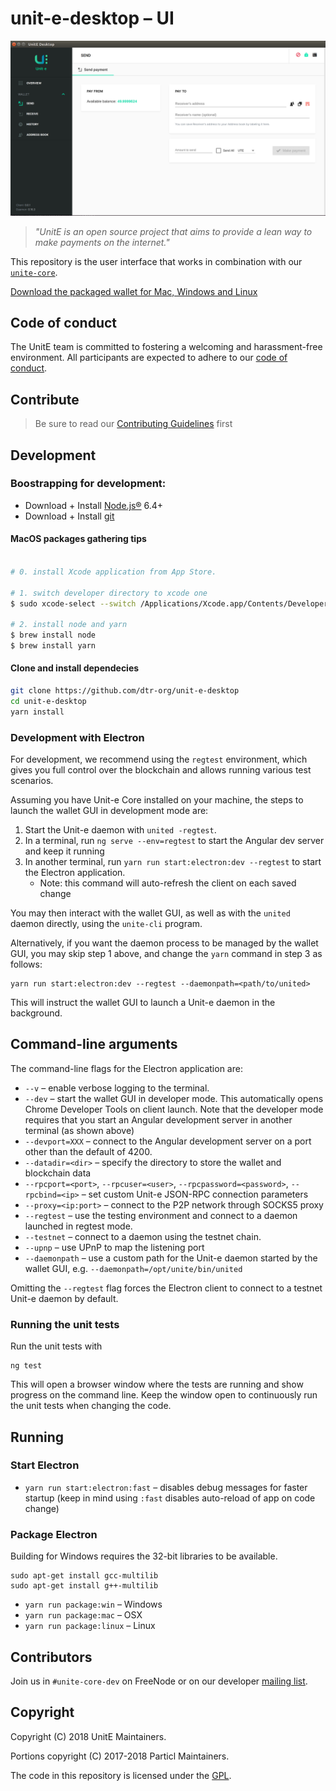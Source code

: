 # unit-e-desktop – UI

![UI Preview](preview.png)

> *"UnitE is an open source project that aims to provide a lean way to make payments on the internet."*

This repository is the user interface that works in combination with our [`unite-core`](https://github.com/drt-org/unit-e).

[Download the packaged wallet for Mac, Windows and Linux](https://github.com/dtr-org/unit-e-desktop/releases)

## Code of conduct

The UnitE team is committed to fostering a welcoming and harassment-free
environment. All participants are expected to adhere to our [code of
conduct](CODE_OF_CONDUCT.md).

## Contribute

> Be sure to read our [Contributing Guidelines](CONTRIBUTING.md) first

## Development

### Boostrapping for development:

* Download + Install [Node.js®](https://nodejs.org/) 6.4+
* Download + Install [git](https://git-scm.com/)

#### MacOS packages gathering tips
```bash

# 0. install Xcode application from App Store.

# 1. switch developer directory to xcode one
$ sudo xcode-select --switch /Applications/Xcode.app/Contents/Developer/

# 2. install node and yarn
$ brew install node
$ brew install yarn
```

#### Clone and install dependecies

```bash
git clone https://github.com/dtr-org/unit-e-desktop
cd unit-e-desktop
yarn install
```

### Development with Electron

For development, we recommend using the `regtest` environment, which gives you
full control over the blockchain and allows running various test scenarios.

Assuming you have Unit-e Core installed on your machine, the steps to launch
the wallet GUI in development mode are:

1. Start the Unit-e daemon with `united -regtest`.
2. In a terminal, run `ng serve --env=regtest` to start the Angular dev server and keep it running
3. In another terminal, run `yarn run start:electron:dev --regtest` to
   start the Electron application.
   * Note: this command will auto-refresh the client on each saved change

You may then interact with the wallet GUI, as well as with the `united` daemon
directly, using the `unite-cli` program.

Alternatively, if you want the daemon process to be managed by the wallet GUI, you may skip
step 1 above, and change the `yarn` command in step 3 as follows:

    yarn run start:electron:dev --regtest --daemonpath=<path/to/united>

This will instruct the wallet GUI to launch a Unit-e daemon in the background.

## Command-line arguments

The command-line flags for the Electron application are:
   * `--v` – enable verbose logging to the terminal.
   * `--dev` – start the wallet GUI in developer mode. This automatically opens Chrome Developer Tools on client launch.
     Note that the developer mode requires that you start an Angular development server in another terminal (as shown above)
   * `--devport=XXX` – connect to the Angular development server on a port other than the default of 4200.
   * `--datadir=<dir>` – specify the directory to store the wallet and blockchain data
   * `--rpcport=<port>`, `--rpcuser=<user>`, `--rpcpassword=<password>`, `--rpcbind=<ip>` – set custom Unit-e JSON-RPC connection parameters
   * `--proxy=<ip:port>` – connect to the P2P network through SOCKS5 proxy
   * `--regtest` – use the testing environment and connect to a daemon launched in regtest mode.
   * `--testnet` – connect to a daemon using the testnet chain.
   * `--upnp` – use UPnP to map the listening port
   * `--daemonpath` – use a custom path for the Unit-e daemon started by the wallet GUI, e.g.
     `--daemonpath=/opt/unite/bin/united`

Omitting the `--regtest` flag forces the Electron client to connect to a testnet
Unit-e daemon by default.

### Running the unit tests

Run the unit tests with

```
ng test
```

This will open a browser window where the tests are running and show progress on
the command line. Keep the window open to continuously run the unit tests when
changing the code.

## Running

### Start Electron

* `yarn run start:electron:fast` – disables debug messages for faster startup (keep in mind using `:fast` disables auto-reload of app on code change)

### Package Electron

Building for Windows requires the 32-bit libraries to be available.
```
sudo apt-get install gcc-multilib
sudo apt-get install g++-multilib
```

* `yarn run package:win` – Windows
* `yarn run package:mac` – OSX
* `yarn run package:linux` – Linux

## Contributors

Join us in `#unite-core-dev` on FreeNode or on our developer [mailing list](https://lists.linuxfoundation.org/mailman/listinfo/unite-dev).

## Copyright

Copyright (C) 2018 UnitE Maintainers.

Portions copyright (C) 2017-2018 Particl Maintainers.

The code in this repository is licensed under the [GPL](LICENSE).
